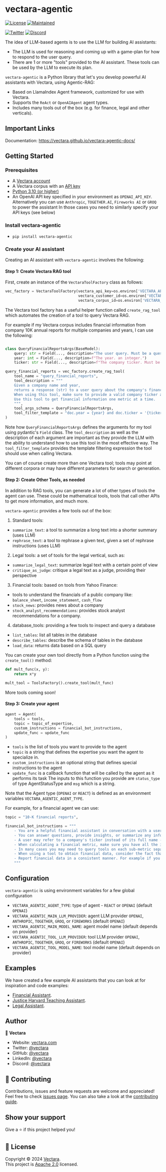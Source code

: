 # vectara-agentic

[![License](https://img.shields.io/badge/License-Apache%202.0-blue.svg)](https://opensource.org/licenses/Apache-2.0)
[![Maintained](https://img.shields.io/badge/Maintained%3F-yes-green.svg)](https://github.com/vectara/py-vectara-agentic/graphs/commit-activity)

[![Twitter](https://img.shields.io/twitter/follow/vectara.svg?style=social&label=Follow%20%40Vectara)](https://twitter.com/vectara)
[![Discord](https://img.shields.io/badge/Discord-Join%20Us-blue?style=social&logo=discord)](https://discord.com/invite/GFb8gMz6UH)


The idea of LLM-based agents is to use the LLM for building AI assistants:
- The LLM is used for reasoning and coming up with a game-plan for how to respond to the user query.
- There are 1 or more "tools" provided to the AI assistant. These tools can be used by the LLM to execute its plan.

`vectara-agentic` is a Python library that let's you develop powerful AI assistants with Vectara, using Agentic-RAG:
* Based on LlamaIndex Agent framework, customized for use with Vectara.
* Supports the `ReAct` or `OpenAIAgent` agent types.
* Includes many tools out of the box (e.g. for finance, legal and other verticals).

## Important Links

Documentation: https://vectara.github.io/vectara-agentic-docs/ 

## Getting Started

### Prerequisites
* A [Vectara account](https://console.vectara.com/signup)
* A Vectara corpus with an [API key](https://docs.vectara.com/docs/api-keys)
* [Python 3.10 (or higher)](https://www.python.org/downloads/)
* An OpenAI API key specified in your environment as `OPENAI_API_KEY`. 
  Alternatively you can use `Anthropic`, `TOGETHER.AI`, `Fireworks AI` or `GROQ` to power the assistant
  In those cases you need to similarly specify your API keys (see below)

### Install vectara-agentic

- `pip install vectara-agentic`

### Create your AI assistant

Creating an AI assistant with `vectara-agentic` involves the following:

#### Step 1: Create Vectara RAG tool

First, create an instance of the `VectaraToolFactory` class as follows:

```python
vec_factory = VectaraToolFactory(vectara_api_key=os.environ['VECTARA_API_KEY'],
                                 vectara_customer_id=os.environ['VECTARA_CUSTOMER_ID'], 
                                 vectara_corpus_id=os.environ['VECTARA_CORPUS_ID'])
```
The Vectara tool factory has a useful helper function called `create_rag_tool` which automates the creation of a 
tool to query Vectara RAG. 

For example if my Vectara corpus includes financial information from company 
10K annual reports for multiple companies and years, I can use the following:

```python

class QueryFinancialReportsArgs(BaseModel):
    query: str = Field(..., description="The user query. Must be a question about the company's financials, and should not include the company name, ticker or year.")
    year: int = Field(..., description=f"The year. an integer.")
    ticker: str = Field(..., description=f"The company ticker. Must be a valid ticket symbol.")

query_financial_reports = vec_factory.create_rag_tool(
    tool_name = "query_financial_reports",
    tool_description = """
    Given a company name and year, 
    returns a response (str) to a user query about the company's financials for that year.
    When using this tool, make sure to provide a valid company ticker and year. 
    Use this tool to get financial information one metric at a time.
    """,
    tool_args_schema = QueryFinancialReportsArgs,
    tool_filter_template = "doc.year = {year} and doc.ticker = '{ticker}'"
)
```
Note how `QueryFinancialReportsArgs` defines the arguments for my tool using pydantic's `Field` class. The `tool_description` 
as well as the description of each argument are important as they provide the LLM with the ability to understand how to use 
this tool in the most effective way.
The `tool_filter_template` provides the template filtering expression the tool should use when calling Vectara.

You can of course create more than one Vectara tool; tools may point at different corpora or may have different parameters for search
or generation. 

#### Step 2: Create Other Tools, as needed

In addition to RAG tools, you can generate a lot of other types of tools the agent can use. These could be mathematical tools, tools 
that call other APIs to get more information, and much more.

`vectara-agentic` provides a few tools out of the box:
1. Standard tools: 
- `summarize_text`: a tool to summarize a long text into a shorter summary (uses LLM)
- `rephrase_text`: a tool to rephrase a given text, given a set of rephrase instructions (uses LLM)
  
2. Legal tools: a set of tools for the legal vertical, such as:
- `summarize_legal_text`: summarize legal text with a certain point of view
- `critique_as_judge`: critique a legal text as a judge, providing their perspective

3. Financial tools: based on tools from Yahoo Finance:
- tools to understand the financials of a public company like: `balance_sheet`, `income_statement`, `cash_flow`
- `stock_news`: provides news about a company
- `stock_analyst_recommendations`: provides stock analyst recommendations for a company.

4. database_tools: providing a few tools to inspect and query a database
- `list_tables`: list all tables in the database
- `describe_tables`: describe the schema of tables in the database
- `load_data`: returns data based on a SQL query

You can create your own tool directly from a Python function using the `create_tool()` method:

```Python
def mult_func(x, y):
    return x*y

mult_tool = ToolsFactory().create_tool(mult_func)
```

More tools coming soon!
 
#### Step 3: Create your agent

```python
agent = Agent(
    tools = tools,
    topic = topic_of_expertise,
    custom_instructions = financial_bot_instructions,
    update_func = update_func
)
```
- `tools` is the list of tools you want to provide to the agent
- `topic` is a string that defines the expertise you want the agent to specialize in.
- `custom_instructions` is an optional string that defines special instructions to the agent
- `update_func` is a callback function that will be called by the agent as it performs its task
  The inputs to this function you provide are `status_type` of type AgentStatusType and 
  `msg` which is a string.

Note that the Agent type (`OPENAI` or `REACT`) is defined as an environment variables `VECTARA_AGENTIC_AGENT_TYPE`.

For example, for a financial agent we can use:

```python
topic = "10-K financial reports",

financial_bot_instructions = """
    - You are a helpful financial assistant in conversation with a user. Use your financial expertise when crafting a query to the tool, to ensure you get the most accurate information.
    - You can answer questions, provide insights, or summarize any information from financial reports.
    - A user may refer to a company's ticker instead of its full name - consider those the same when a user is asking about a company.
    - When calculating a financial metric, make sure you have all the information from tools to complete the calculation.
    - In many cases you may need to query tools on each sub-metric separately before computing the final metric.
    - When using a tool to obtain financial data, consider the fact that information for a certain year may be reported in the the following year's report.
    - Report financial data in a consistent manner. For example if you report revenue in thousands, always report revenue in thousands.
    """
```
## Configuration

`vectara-agentic` is using environment variables for a few global configuration 
- `VECTARA_AGENTIC_AGENT_TYPE`: type of agent - `REACT` or `OPENAI` (default `OPENAI`)
- `VECTARA_AGENTIC_MAIN_LLM_PROVIDER`: agent LLM provider `OPENAI`, `ANTHROPIC`, `TOGETHER`, `GROQ`, or `FIREWORKS` (default `OPENAI`)
- `VECTARA_AGENTIC_MAIN_MODEL_NAME`: agent model name (default depends on provider)
- `VECTARA_AGENTIC_TOOL_LLM_PROVIDER`: tool LLM provider `OPENAI`, `ANTHROPIC`, `TOGETHER`, `GROQ`, or `FIREWORKS` (default `OPENAI`)
- `VECTARA_AGENTIC_TOOL_MODEL_NAME`: tool model name (default depends on provider)

## Examples

We have created a few example AI assistants that you can look at for inspiration and code examples:
- [Financial Assistant](https://huggingface.co/spaces/vectara/finance-chat).
- [Justice Harvard Teaching Assistant](https://huggingface.co/spaces/vectara/Justice-Harvard).
- [Legal Assistant](https://huggingface.co/spaces/vectara/legal-agent).

## Author

👤 **Vectara**

- Website: [vectara.com](https://vectara.com)
- Twitter: [@vectara](https://twitter.com/vectara)
- GitHub: [@vectara](https://github.com/vectara)
- LinkedIn: [@vectara](https://www.linkedin.com/company/vectara/)
- Discord: [@vectara](https://discord.gg/GFb8gMz6UH)

## 🤝 Contributing

Contributions, issues and feature requests are welcome and appreciated!<br />
Feel free to check [issues page](https://github.com/vectara/py-vectara-agentic/issues). You can also take a look at the [contributing guide](https://github.com/vectara/py-vectara-agentic/blob/main/CONTRIBUTING.md).

## Show your support

Give a ⭐️ if this project helped you!

## 📝 License

Copyright © 2024 [Vectara](https://github.com/vectara).<br />
This project is [Apache 2.0](https://github.com/vectara/py-vectara-agentic/blob/master/LICENSE) licensed.